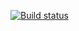 [![Build status](https://ci.appveyor.com/api/projects/status/y9i0evgmpq02ahs5?svg=true)](https://ci.appveyor.com/project/GulnazMm/avtocard)